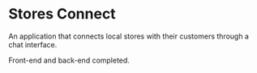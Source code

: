 # Stores Connect

An application that connects local stores with their customers through a chat interface. 

Front-end and back-end completed.
